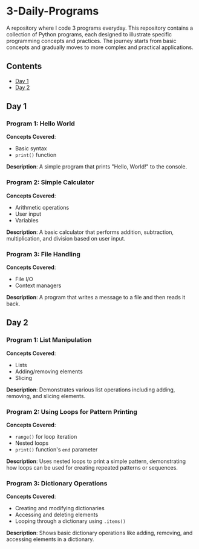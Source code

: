 # 3-Daily-Programs
A repository where I code 3 programs everyday.
This repository contains a collection of Python programs, each designed to illustrate specific programming concepts and practices. The journey starts from basic concepts and gradually moves to more complex and practical applications.

## Contents
- [Day 1](#day-1)
- [Day 2](#day-2)

## Day 1

### Program 1: Hello World
**Concepts Covered**: 
- Basic syntax
- `print()` function

**Description**: 
A simple program that prints "Hello, World!" to the console.

### Program 2: Simple Calculator
**Concepts Covered**: 
- Arithmetic operations
- User input
- Variables

**Description**: 
A basic calculator that performs addition, subtraction, multiplication, and division based on user input.

### Program 3: File Handling
**Concepts Covered**: 
- File I/O
- Context managers

**Description**: 
A program that writes a message to a file and then reads it back.

## Day 2

### Program 1: List Manipulation
**Concepts Covered**: 
- Lists
- Adding/removing elements
- Slicing

**Description**: 
Demonstrates various list operations including adding, removing, and slicing elements.

### Program 2: Using Loops for Pattern Printing
**Concepts Covered**: 
- `range()` for loop iteration
- Nested loops
- `print()` function's `end` parameter

**Description**: 
Uses nested loops to print a simple pattern, demonstrating how loops can be used for creating repeated patterns or sequences.

### Program 3: Dictionary Operations
**Concepts Covered**: 
- Creating and modifying dictionaries
- Accessing and deleting elements
- Looping through a dictionary using `.items()`

**Description**: 
Shows basic dictionary operations like adding, removing, and accessing elements in a dictionary.

<!-- Future day entries go here -->


